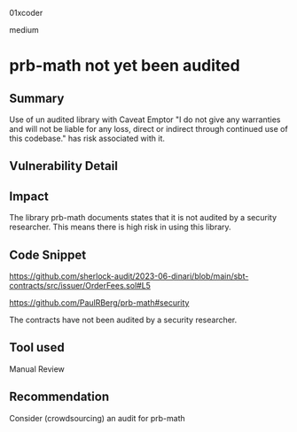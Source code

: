 01xcoder

medium

# prb-math not yet been audited

## Summary
Use of un audited library  with  Caveat Emptor "I do not give any warranties and will not be liable for any loss, direct or indirect through continued use of this codebase." has risk associated with it.
## Vulnerability Detail

## Impact
The library prb-math documents states that it is not audited by a security researcher. This means there is high risk in using this library.
## Code Snippet
https://github.com/sherlock-audit/2023-06-dinari/blob/main/sbt-contracts/src/issuer/OrderFees.sol#L5



https://github.com/PaulRBerg/prb-math#security

The contracts have not been audited by a security researcher.
## Tool used

Manual Review

## Recommendation
Consider (crowdsourcing) an audit for prb-math